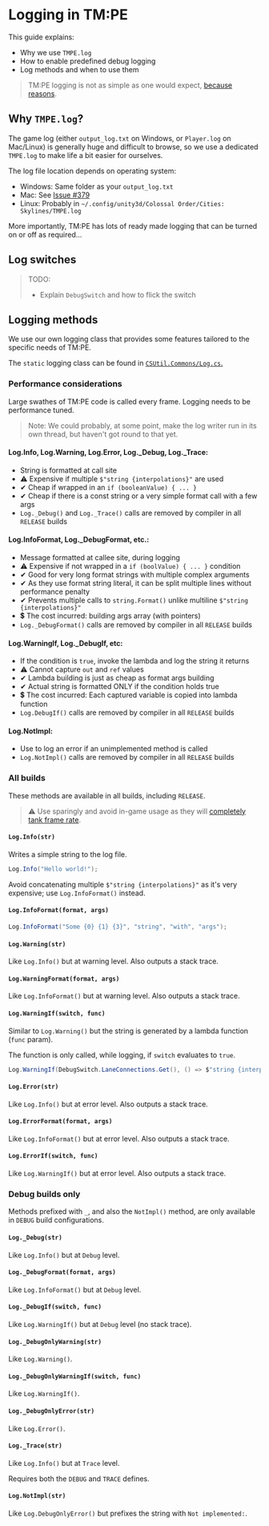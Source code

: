 # Logging in TM:PE

This guide explains:

* Why we use `TMPE.log`
* How to enable predefined debug logging
* Log methods and when to use them

> TM:PE logging is not as simple as one would expect, [because reasons](https://github.com/krzychu124/Cities-Skylines-Traffic-Manager-President-Edition/issues/349#issuecomment-512650775).

## Why `TMPE.log`?

The game log (either `output_log.txt` on Windows, or `Player.log` on Mac/Linux) is generally huge and difficult to browse, so we use a dedicated `TMPE.log` to make life a bit easier for ourselves.

The log file location depends on operating system:

* Windows: Same folder as your `output_log.txt`
* Mac: See [Issue #379](https://github.com/krzychu124/Cities-Skylines-Traffic-Manager-President-Edition/issues/379)
* Linux: Probably in `~/.config/unity3d/Colossal Order/Cities: Skylines/TMPE.log`

More importantly, TM:PE has lots of ready made logging that can be turned on or off as required...

## Log switches

> TODO:
> * Explain `DebugSwitch` and how to flick the switch

## Logging methods

We use our own logging class that provides some features tailored to the specific needs of TM:PE.

The `static` logging class can be found in [`CSUtil.Commons/Log.cs`.](https://github.com/krzychu124/Cities-Skylines-Traffic-Manager-President-Edition/blob/master/TLM/CSUtil.Commons/Log.cs)

### Performance considerations

Large swathes of TM:PE code is called every frame. Logging needs to be performance tuned.

> Note: We could probably, at some point, make the log writer run in its own thread, but haven't got round to that yet.

#### Log.Info, Log.Warning, Log.Error, Log.\_Debug, Log.\_Trace:

* String is formatted at call site
* ⚠ Expensive if multiple `$"string {interpolations}"` are used
* ✔ Cheap if wrapped in an `if (booleanValue) { ... }`
* ✔ Cheap if there is a const string or a very simple format call with a few args
* `Log._Debug()` and `Log._Trace()` calls are removed by compiler in all `RELEASE` builds

#### Log.InfoFormat, Log.\_DebugFormat, etc.:

* Message formatted at callee site, during logging
* ⚠ Expensive if not wrapped in a `if (boolValue) { ... }` condition
* ✔ Good for very long format strings with multiple complex arguments
* ✔ As they use format string literal, it can be split multiple lines without performance penalty
* ✔ Prevents multiple calls to `string.Format()` unlike multiline `$"string {interpolations}"`
* 💲 The cost incurred: building args array (with pointers)
* `Log._DebugFormat()` calls are removed by compiler in all `RELEASE` builds

#### Log.WarningIf, Log.\_DebugIf, etc:

* If the condition is `true`, invoke the lambda and log the string it returns
* ⚠ Cannot capture `out` and `ref` values
* ✔ Lambda building is just as cheap as format args building
* ✔ Actual string is formatted ONLY if the condition holds true
* 💲 The cost incurred: Each captured variable is copied into lambda function
* `Log.DebugIf()` calls are removed by compiler in all `RELEASE` builds

#### Log.NotImpl:

* Use to log an error if an unimplemented method is called
* `Log.NotImpl()` calls are removed by compiler in all `RELEASE` builds

### All builds

These methods are available in all builds, including `RELEASE`.

> :warning: Use sparingly and avoid in-game usage as they will [completely tank frame rate](https://github.com/krzychu124/Cities-Skylines-Traffic-Manager-President-Edition/issues/411).

#### `Log.Info(str)`

Writes a simple string to the log file.

```csharp
Log.Info("Hello world!");
```

Avoid concatenating multiple `$"string {interpolations}"` as it's very expensive; use `Log.InfoFormat()` instead.

#### `Log.InfoFormat(format, args)`

```csharp
Log.InfoFormat("Some {0} {1} {3}", "string", "with", "args");
```

#### `Log.Warning(str)`

Like `Log.Info()` but at warning level. Also outputs a stack trace.

#### `Log.WarningFormat(format, args)`

Like `Log.InfoFormat()` but at warning level. Also outputs a stack trace.

#### `Log.WarningIf(switch, func)`

Similar to `Log.Warning()` but the string is generated by a lambda function (`func` param).

The function is only called, while logging, if `switch` evaluates to `true`.

```csharp
Log.WarningIf(DebugSwitch.LaneConnections.Get(), () => $"string {interpolation}");
```

#### `Log.Error(str)`

Like `Log.Info()` but at error level. Also outputs a stack trace.

#### `Log.ErrorFormat(format, args)`

Like `Log.InfoFormat()` but at error level. Also outputs a stack trace.

#### `Log.ErrorIf(switch, func)`

Like `Log.WarningIf()` but at error level. Also outputs a stack trace.

### Debug builds only

Methods prefixed with `_`, and also the `NotImpl()` method, are only available in `DEBUG` build configurations.

#### `Log._Debug(str)`

Like `Log.Info()` but at `Debug` level.

#### `Log._DebugFormat(format, args)`

Like `Log.InfoFormat()` but at `Debug` level.

#### `Log._DebugIf(switch, func)`

Like `Log.WarningIf()` but at `Debug` level (no stack trace).

#### `Log._DebugOnlyWarning(str)`

Like `Log.Warning()`.

#### `Log._DebugOnlyWarningIf(switch, func)`

Like `Log.WarningIf()`.

#### `Log._DebugOnlyError(str)`

Like `Log.Error()`.

#### `Log._Trace(str)`

Like `Log.Info()` but at `Trace` level.

Requires both the `DEBUG` and `TRACE` defines.

#### `Log.NotImpl(str)`

Like `Log.DebugOnlyError()` but prefixes the string with `Not implemented:`.
